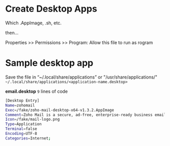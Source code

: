 # Create Desktop Apps
Which .AppImage, .sh, etc.

then...

Properties >> Permissions >> Program: Allow this file to run as rogram

# Sample desktop app
Save the file in “~/.local/share/applications” or "/usr/share/applications/"
`~/.local/share/applications/<application-name.desktop>`
   
**email.desktop**
`9` lines of code
```bash
[Desktop Entry]
Name=zohomail
Exec=/fake/zoho-mail-desktop-x64-v1.3.2.AppImage
Comment=Zoho Mail is a secure, ad-free, enterprise-ready business email suite with Calendar, Tasks, Notes, Bookmarks and Contacts.
Icon=/fake/mail-logo.png
Type=Application
Terminal=false
Encoding=UTF-8
Categories=Internet;
```
